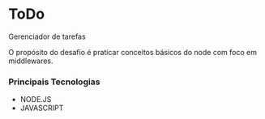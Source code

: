 # ToDo
Gerenciador de tarefas

O propósito do desafio é praticar conceitos básicos do node com foco em  middlewares. 

### Principais Tecnologias
- NODE.JS
- JAVASCRIPT
